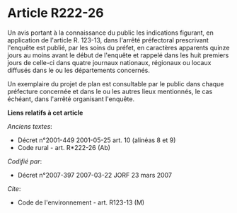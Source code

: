 # Article R222-26

Un avis portant à la connaissance du public les indications figurant, en application de l'article R. 123-13, dans l'arrêté
préfectoral prescrivant l'enquête est publié, par les soins du préfet, en caractères apparents quinze jours au moins avant le
début de l'enquête et rappelé dans les huit premiers jours de celle-ci dans quatre journaux nationaux, régionaux ou locaux
diffusés dans le ou les départements concernés.

Un exemplaire du projet de plan est consultable par le public dans chaque préfecture concernée et dans le ou les autres lieux
mentionnés, le cas échéant, dans l'arrêté organisant l'enquête.

**Liens relatifs à cet article**

_Anciens textes_:

  - Décret n°2001-449 2001-05-25 art. 10 (alinéas 8 et 9)
  - Code rural - art. R*222-26 (Ab)

_Codifié par_:

  - Décret n°2007-397 2007-03-22 JORF 23 mars 2007

_Cite_:

  - Code de l'environnement - art. R123-13 (M)
